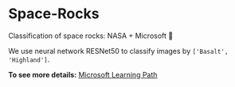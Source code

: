 # Space-Rocks
Classification of space rocks: NASA + Microsoft :rocket:

We use neural network RESNet50 to classify images by ```['Basalt', 'Highland']```.

**To see more details:** [Microsoft Learning Path](https://docs.microsoft.com/es-es/learn/paths/classify-space-rocks-artificial-intelligence-nasa/)
